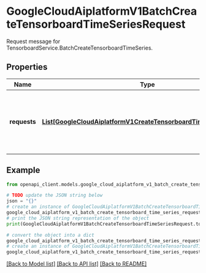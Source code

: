# GoogleCloudAiplatformV1BatchCreateTensorboardTimeSeriesRequest

Request message for TensorboardService.BatchCreateTensorboardTimeSeries.

## Properties

Name | Type | Description | Notes
------------ | ------------- | ------------- | -------------
**requests** | [**List[GoogleCloudAiplatformV1CreateTensorboardTimeSeriesRequest]**](GoogleCloudAiplatformV1CreateTensorboardTimeSeriesRequest.md) | Required. The request message specifying the TensorboardTimeSeries to create. A maximum of 1000 TensorboardTimeSeries can be created in a batch. | [optional] 

## Example

```python
from openapi_client.models.google_cloud_aiplatform_v1_batch_create_tensorboard_time_series_request import GoogleCloudAiplatformV1BatchCreateTensorboardTimeSeriesRequest

# TODO update the JSON string below
json = "{}"
# create an instance of GoogleCloudAiplatformV1BatchCreateTensorboardTimeSeriesRequest from a JSON string
google_cloud_aiplatform_v1_batch_create_tensorboard_time_series_request_instance = GoogleCloudAiplatformV1BatchCreateTensorboardTimeSeriesRequest.from_json(json)
# print the JSON string representation of the object
print(GoogleCloudAiplatformV1BatchCreateTensorboardTimeSeriesRequest.to_json())

# convert the object into a dict
google_cloud_aiplatform_v1_batch_create_tensorboard_time_series_request_dict = google_cloud_aiplatform_v1_batch_create_tensorboard_time_series_request_instance.to_dict()
# create an instance of GoogleCloudAiplatformV1BatchCreateTensorboardTimeSeriesRequest from a dict
google_cloud_aiplatform_v1_batch_create_tensorboard_time_series_request_from_dict = GoogleCloudAiplatformV1BatchCreateTensorboardTimeSeriesRequest.from_dict(google_cloud_aiplatform_v1_batch_create_tensorboard_time_series_request_dict)
```
[[Back to Model list]](../README.md#documentation-for-models) [[Back to API list]](../README.md#documentation-for-api-endpoints) [[Back to README]](../README.md)


